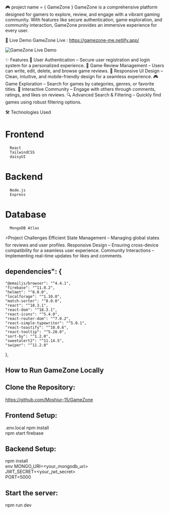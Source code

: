 🎮 project name = {
   GameZone
}
   GameZone is a comprehensive platform designed for gamers to explore, review, and engage with a vibrant gaming community. With features like secure authentication, game exploration, and community interaction, GameZone provides an immersive experience for every user.

🚀 Live Demo
GameZone Live : https://gamezone-me.netlify.app/

![GameZone Live Demo](/game-review-client/src/assets/Screenshot%202025-01-09%20154303.png)

✨ Features
🔑 User Authentication – Secure user registration and login system for a personalized experience.
📝 Game Review Management – Users can write, edit, delete, and browse game reviews.
📱 Responsive UI Design – Clean, intuitive, and mobile-friendly design for a seamless experience.
🎮 Game Exploration – Search for games by categories, genres, or favorite titles.
💬 Interactive Community – Engage with others through comments, ratings, and likes on reviews.
🔍 Advanced Search & Filtering – Quickly find games using robust filtering options.

🛠 Technologies Used

# Frontend

      React
      TailwindCSS
      daisyUI

# Backend

      Node.js
      Express

# Database

      MongoDB Atlas

⚡Project Challenges
Efficient State Management – Managing global states for reviews and user profiles.
Responsive Design – Ensuring cross-device compatibility for a seamless user experience.
Community Interactions – Implementing real-time updates for likes and comments.

## dependencies": {

    "@emailjs/browser": "^4.4.1",
    "firebase": "^11.0.2",
    "helmet": "^8.0.0",
    "localforage": "^1.10.0",
    "match-sorter": "^8.0.0",
    "react": "^18.3.1",
    "react-dom": "^18.3.1",
    "react-icons": "^5.4.0",
    "react-router-dom": "^7.0.2",
    "react-simple-typewriter": "^5.0.1",
    "react-toastify": "^10.0.6",
    "react-tooltip": "^5.28.0",
    "sort-by": "^1.2.0",
    "sweetalert2": "^11.14.5",
    "swiper": "^11.2.0"

},

## How to Run GameZone Locally

## Clone the Repository:

https://github.com/Moshiur-15/GameZone

## Frontend Setup:

.env.local
npm install  
 npm start
firebase

## Backend Setup:

npm install  
 env
MONGO_URI=<your_mongodb_uri>  
 JWT_SECRET=<your_jwt_secret>  
 PORT=5000

## Start the server:

npm run dev

